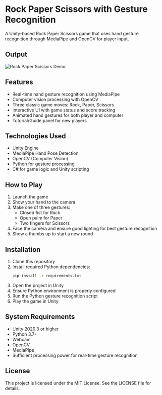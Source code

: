 # Rock Paper Scissors with Gesture Recognition

A Unity-based Rock Paper Scissors game that uses hand gesture recognition through MediaPipe and OpenCV for player input.

## Output

![Rock Paper Scissors Demo](Images/demo.gif)

## Features

- Real-time hand gesture recognition using MediaPipe
- Computer vision processing with OpenCV
- Three classic game moves: Rock, Paper, Scissors
- Interactive UI with game status and score tracking
- Animated hand gestures for both player and computer
- Tutorial/Guide panel for new players

## Technologies Used

- Unity Engine 
- MediaPipe Hand Pose Detection
- OpenCV (Computer Vision)
- Python for gesture processing
- C# for game logic and Unity scripting

## How to Play

1. Launch the game
2. Show your hand to the camera
3. Make one of three gestures:
   - Closed fist for Rock
   - Open palm for Paper
   - Two fingers for Scissors
4. Face the camera and ensure good lighting for best gesture recognition
5. Show a thumbs up to start a new round

## Installation

1. Clone this repository
2. Install required Python dependencies:
   ```sh
   pip install -r requirements.txt
   ```
3. Open the project in Unity
4. Ensure Python environment is properly configured
5. Run the Python gesture recognition script
6. Play the game in Unity

## System Requirements
- Unity 2020.3 or higher
- Python 3.7+
- Webcam
- OpenCV
- MediaPipe
- Sufficient processing power for real-time gesture recognition

## License
This project is licensed under the MIT License.
 See the LICENSE file for details.
